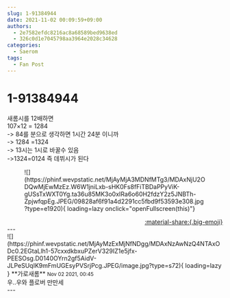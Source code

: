 ```yaml
---
slug: 1-91384944
date: 2021-11-02 00:09:59+09:00
authors:
  - 2e7582efdc8216ac8a68589bed9638ed
  - 326c0d1e7045798aa3964e2028c34628
categories:
  - Saerom
tags:
  - Fan Post
---
```


# 1-91384944

<div class="post-container" markdown="1">
<div class="content-container md-sidebar__scrollwrap" markdown="1">

새롬시를 12배하면<br>107×12 = 1284 <br>-&gt; 84를 분으로 생각하면 1시간 24분 이니까<br>-&gt; 1284 =1324<br>-&gt; 13시는 1시로 바꿀수 있음<br>-&gt;1324=0124 즉 데뷔시가 된다
<figure markdown="1">
![](https://phinf.wevpstatic.net/MjAyMjA3MDNfMTg3/MDAxNjU2ODQwMjEwMzEz.W6W1jniLxb-sHK0Fs8fFiTBDaPPyViK-gUSsTxWXT0Yg.ta36u85MK3o0xIRa6o60H2fdzY2z5JNBTh-ZpjwfqpEg.JPEG/09828af6f91a4d2291cc5fbd9f53593e308.jpg?type=e1920){ loading=lazy onclick="openFullscreen(this)"}
</figure>


</div>
</div>

<div style="text-align: right;" markdown="1">
<a href="https://weverse.io/fromis9/fanpost/1-91384944" style="text-align: right;">:material-share:{.big-emoji}</a>
</div>
---

<div class="comments-container md-sidebar__scrollwrap" markdown="1">
<div class="comment" markdown="1">
<div class='id-container' markdown="1">
![](https://phinf.wevpstatic.net/MjAyMzExMjNfNDgg/MDAxNzAwNzQ4NTAxODc0.2EGtaLlh1-57cxxdkbxuPZerV329IZ1e5jfx-PEESOsg.D0140OYrn2gf5AidV-JLPeSUqIK9mFmUGEsyPVSrjPcg.JPEG/image.jpg?type=s72){ loading=lazy }
**<span class="artist">가로새롬</span>** <small>Nov 02 2021, 00:45</small><br>
</div>
<div class='comment-body' markdown="1">
우..우와 플로버 만만세 
</div>
</div>
</div>
---
